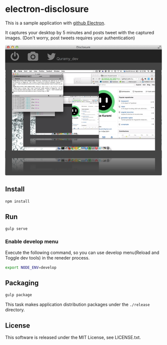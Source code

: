 # electron-disclosure

This is a sample application with [github Electron](http://electron.atom.io/).

It captures your desktop by 5 minutes and posts tweet with the captured images.
(Don't worry, post tweets requires your authentication)

![capture](./capt_disclosure.png)

## Install

```sh
npm install
```

## Run

```sh
gulp serve
```

### Enable develop menu

Execute the following command, so you can use develop menu(Reload and Toggle dev tools) in the reneder process.

```sh
export NODE_ENV=develop
```

## Packaging

```sh
gulp package
```

This task makes application distribution packages under the `./release` directory.

## License
This software is released under the MIT License, see LICENSE.txt.
